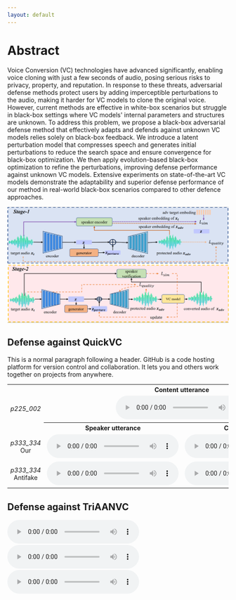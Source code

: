 ```yaml
---
layout: default
---
```

# Abstract
Voice Conversion (VC) technologies have advanced significantly, enabling voice cloning with just a few seconds of audio, posing serious risks to privacy, property, and reputation. In response to these threats, adversarial defense methods protect users by adding imperceptible perturbations to the audio, making it harder for VC models to clone the original voice. However, current methods are effective in white-box scenarios but struggle in black-box settings where VC models' internal parameters and structures are unknown. To address this problem, we propose a black-box adversarial defense method that effectively adapts and defends against unknown VC models relies solely on black-box feedback. We introduce a latent perturbation model that compresses speech and generates initial perturbations to reduce the search space and ensure convergence for black-box optimization. We then apply evolution-based black-box optimization to refine the perturbations, improving defense performance against unknown VC models. Extensive experiments on state-of-the-art VC models demonstrate the adaptability and superior defense performance of our method in real-world black-box scenarios compared to other defence approaches.

<center>
    <img src="./stage.png" alt="example">
</center>

## Defense against QuickVC

This is a normal paragraph following a header. GitHub is a code hosting platform for version control and collaboration. It lets you and others work together on projects from anywhere.

<table style="width: 100%; border-collapse: collapse;">
    <tr>
      <td></td>
      <th colspan="2" style="text-align: center;">Content utterance</th>
    </tr>
    <tr>
      <td><i>p225_002</i></td>
      <td colspan="2" style="text-align: center;">
        <audio src="audio/chou/pair-085/content.wav" controls preload></audio>
      </td>
    </tr>
    <tr>
      <td></td>
      <th style="text-align: center;">Speaker utterance</th>
      <th style="text-align: center;">Conversion result</th>
    </tr>
    <tr>
      <td style="text-align: center;">
        <i>p333_334</i>
        <br>
        Our
      </td>
      <td style="text-align: center;">
        <audio src="audio/pertured_black_box_QuickVC/p225_002_p230_269.wav" controls preload></audio>
      </td style="text-align: center;">
      <td>
        <audio src="audio/black_box_QuickVC_test_antifakeloss/p225_002_p230_269.wav" controls preload></audio>
      </td>
    </tr>
    <tr>
      <td style="text-align: center;">
        <i>p333_334</i>
        <br>
        Antifake
      </td>
      <td style="text-align: center;">
        <audio src="audio/perture_antifake/p225_002_p230_269.wav" controls preload></audio>
      </td>
      <td style="text-align: center;">
        <audio src="audio/antifake2QuickVC/p225_002_p230_269.wav" controls preload></audio>
      </td>
    </tr>
  </table>


## Defense against TriAANVC

<audio controls>
  <source src="audio/pertured_black_box_TriAANVC/p225_002_p230_216.wav" type="audio/wav">
Your browser does not support the audio element.
</audio>

<audio controls>
  <source src="audio/black_box_TriAANVC_test_antifakeloss/p225_002_p230_216.wav" type="audio/wav">
Your browser does not support the audio element.
</audio>

<audio controls>
  <source src="audio/perture_antifake/p225_002_p230_216.wav" type="audio/wav">
Your browser does not support the audio element.

<audio controls>
  <source src="audio/antifake2TriAANVC/p225_002_p230_216.wav" type="audio/wav">
Your browser does not support the audio element.
</audio>

## Defense against FreeVC


<audio controls>
  <source src="audio/pertured_black_box-FreeVC/p225_002_p234_017.wav" type="audio/wav">
Your browser does not support the audio element.
</audio>

<audio controls>
  <source src="audio/black_box_FreeVC_test_antifakeloss/p225_002_p234_017.wav" type="audio/wav">
Your browser does not support the audio element.
</audio>

<audio controls>
  <source src="audio/perture_antifake/p225_002_p234_017.wav" type="audio/wav">
Your browser does not support the audio element.

<audio controls>
  <source src="audio/antifake2FreeVC/p225_002_p234_017.wav" type="audio/wav">
Your browser does not support the audio element.
</audio>
> This is a blockquote following a header.
>
> When something is important enough, you do it even if the odds are not in your favor.

### Header 3

```js
// Javascript code with syntax highlighting.
var fun = function lang(l) {
  dateformat.i18n = require('./lang/' + l)
  return true;
}
```

```ruby
# Ruby code with syntax highlighting
GitHubPages::Dependencies.gems.each do |gem, version|
  s.add_dependency(gem, "= #{version}")
end
```

#### Header 4

*   This is an unordered list following a header.
*   This is an unordered list following a header.
*   This is an unordered list following a header.

##### Header 5

1.  This is an ordered list following a header.
2.  This is an ordered list following a header.
3.  This is an ordered list following a header.

###### Header 6

| head1        | head two          | three |
|:-------------|:------------------|:------|
| ok           | good swedish fish | nice  |
| out of stock | good and plenty   | nice  |
| ok           | good `oreos`      | hmm   |
| ok           | good `zoute` drop | yumm  |

### There's a horizontal rule below this.

* * *

### Here is an unordered list:

*   Item foo
*   Item bar
*   Item baz
*   Item zip

### And an ordered list:

1.  Item one
1.  Item two
1.  Item three
1.  Item four

### And a nested list:

- level 1 item
  - level 2 item
  - level 2 item
    - level 3 item
    - level 3 item
- level 1 item
  - level 2 item
  - level 2 item
  - level 2 item
- level 1 item
  - level 2 item
  - level 2 item
- level 1 item

### Small image

![Octocat](https://github.githubassets.com/images/icons/emoji/octocat.png)

### Large image

![Branching](https://guides.github.com/activities/hello-world/branching.png)


### Definition lists can be used with HTML syntax.

<dl>
<dt>Name</dt>
<dd>Godzilla</dd>
<dt>Born</dt>
<dd>1952</dd>
<dt>Birthplace</dt>
<dd>Japan</dd>
<dt>Color</dt>
<dd>Green</dd>
</dl>

```
Long, single-line code blocks should not wrap. They should horizontally scroll if they are too long. This line should be long enough to demonstrate this.
```

```
The final element.
```
